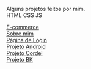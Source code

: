 Alguns projetos feitos por mim.<br>
HTML CSS JS

<a href="https://thdev7.github.io/Portfolio/e-commerce/index.html" target="_blank" rel="external">E-commerce</a> <br> 
<a href="https://thdev7.github.io/Portfolio/biografia/index.html" target="_blank" rel="external">Sobre mim</a> <br>
<a href="https://thdev7.github.io/Portfolio/loginpg1/index.html" target="_blank" rel="external">Página de Login</a> <br>
<a href="https://thdev7.github.io/Portfolio/desafio_android/android.html" target="_blank" rel="external">Projeto Android<a> <br>
<a href="https://thdev7.github.io/Portfolio/projeto_cordel/index.html" target="_blank" rel="external">Projeto Cordel</a><br>
<a href="https://thdev7.github.io/Portfolio/projetobk/index.html" target="_blank" rel="external">Projeto BK</a>

